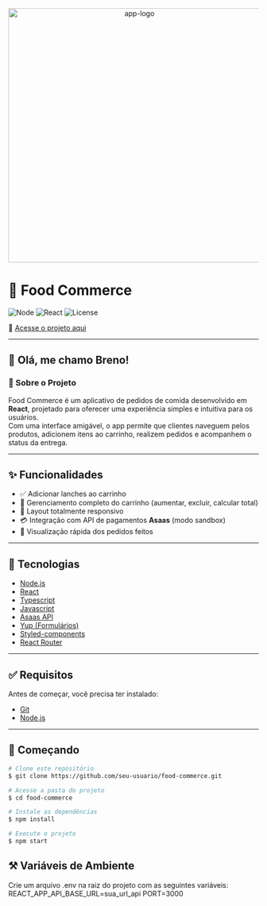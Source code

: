 <div align="center"> 
  <img width="512" height="512" src="https://img.icons8.com/arcade/512/fast-food.png" alt="app-logo" />
</div>

# 🍔 Food Commerce

![Node](https://img.shields.io/badge/node-16.x-green)
![React](https://img.shields.io/badge/react-18-blue)
![License](https://img.shields.io/badge/license-MIT-blue)

🔗 [Acesse o projeto aqui](https://seuprojeto.netlify.app)

---

## 👋 Olá, me chamo Breno!

### :dart: Sobre o Projeto
Food Commerce é um aplicativo de pedidos de comida desenvolvido em **React**, projetado para oferecer uma experiência simples e intuitiva para os usuários.  
Com uma interface amigável, o app permite que clientes naveguem pelos produtos, adicionem itens ao carrinho, realizem pedidos e acompanhem o status da entrega.

---

## :sparkles: Funcionalidades

- ✅ Adicionar lanches ao carrinho  
- 🛒 Gerenciamento completo do carrinho (aumentar, excluir, calcular total)  
- 📱 Layout totalmente responsivo  
- 💳 Integração com API de pagamentos **Asaas** (modo sandbox)  
- 👀 Visualização rápida dos pedidos feitos  

---

## :rocket: Tecnologias

- [Node.js](https://nodejs.org/en/)  
- [React](https://pt-br.reactjs.org/)  
- [Typescript](https://www.typescriptlang.org/)  
- [Javascript](https://developer.mozilla.org/pt-BR/docs/Web/JavaScript)  
- [Asaas API](https://www.asaas.com/)  
- [Yup (Formulários)](https://github.com/jquense/yup)  
- [Styled-components](https://styled-components.com/)  
- [React Router](https://reactrouter.com/en/main)  

---

## :white_check_mark: Requisitos

Antes de começar, você precisa ter instalado:  
- [Git](https://git-scm.com)  
- [Node.js](https://nodejs.org/en/)  

---

## :checkered_flag: Começando

```bash
# Clone este repositório
$ git clone https://github.com/seu-usuario/food-commerce.git

# Acesse a pasta do projeto
$ cd food-commerce

# Instale as dependências
$ npm install

# Execute o projeto
$ npm start
```

## ⚒️ Variáveis de Ambiente

Crie um arquivo .env na raiz do projeto com as seguintes variáveis:
REACT_APP_API_BASE_URL=sua_url_api
PORT=3000

